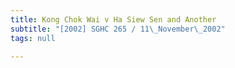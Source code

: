 ```yaml
---
title: Kong Chok Wai v Ha Siew Sen and Another
subtitle: "[2002] SGHC 265 / 11\_November\_2002"
tags: null

---
```


